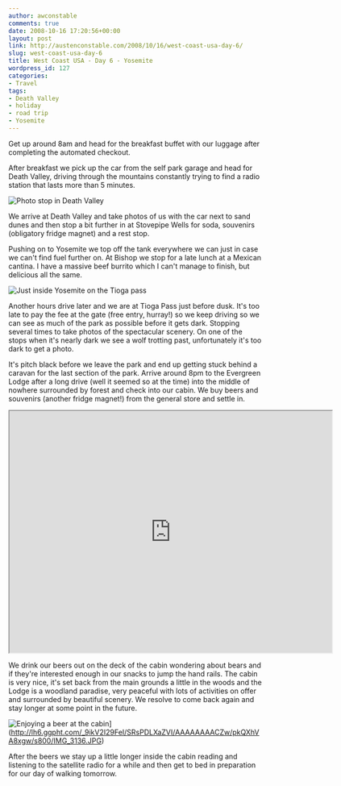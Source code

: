 ```yaml
---
author: awconstable
comments: true
date: 2008-10-16 17:20:56+00:00
layout: post
link: http://austenconstable.com/2008/10/16/west-coast-usa-day-6/
slug: west-coast-usa-day-6
title: West Coast USA - Day 6 - Yosemite
wordpress_id: 127
categories:
- Travel
tags:
- Death Valley
- holiday
- road trip
- Yosemite
---
```


Get up around 8am and head for the breakfast buffet with our luggage after completing the automated checkout.

After breakfast we pick up the car from the self park garage and head for Death Valley, driving through the mountains constantly trying to find a radio station that lasts more than 5 minutes.

![Photo stop in Death Valley](http://lh6.ggpht.com/_9ikV2I29FeI/SRsO4UelC8I/AAAAAAAACYw/ehUhrYaQ_Do/s800/IMG_3118.JPG)

We arrive at Death Valley and take photos of us with the car next to sand dunes and then stop a bit further in at Stovepipe Wells for soda, souvenirs (obligatory fridge magnet) and a rest stop.

Pushing on to Yosemite we top off the tank everywhere we can just in case we can't find fuel further on. At Bishop we stop for a late lunch at a Mexican cantina. I have a massive beef burrito which I can't manage to finish, but delicious all the same. 

![Just inside Yosemite on the Tioga pass](http://lh4.ggpht.com/_9ikV2I29FeI/SRsPAYejDXI/AAAAAAAACZg/5NnyqQeNIhw/s800/IMG_3127.JPG)

Another hours drive later and we are at Tioga Pass just before dusk. It's too late to pay the fee at the gate (free entry, hurray!) so we keep driving so we can see as much of the park as possible before it gets dark. Stopping several times to take photos of the spectacular scenery. On one of the stops when it's nearly dark we see a wolf trotting past, unfortunately it's too dark to get a photo.

It's pitch black before we leave the park and end up getting stuck behind a caravan for the last section of the park. Arrive around 8pm to the Evergreen Lodge after a long drive (well it seemed so at the time) into the middle of nowhere surrounded by forest and check into our cabin. We buy beers and souvenirs (another fridge magnet!) from the general store and settle in. 

<iframe src="https://maps.google.com/maps?f=d&saddr=3900+Las+Vegas+Blvd+S,+Las+Vegas,+NV+89119+(Luxor+Hotel+and+Casino)&daddr=Stovepipe+wells,+CA+to:Bishop,+CA+to:33160+Evergreen+Rd,+Groveland,+CA+95321,+USA&hl=en&geocode=FdrFJgIdNpMi-SHTRRn3vWSFpQ%3B%3B%3B&mra=ls&sll=37.020098,-117.515259&sspn=4.073991,5.712891&ie=UTF8&s=AARTsJqLtI6MIubCVTYXl7pNNdGka1I3jA&ll=37.177826,-117.663574&spn=6.126214,9.338379&z=6&output=embed&w=640&h=480" width="640" height="480"></iframe>

We drink our beers out on the deck of the cabin wondering about bears and if they're interested enough in our snacks to jump the hand rails. The cabin is very nice, it's set back from the main grounds a little in the woods and the Lodge is a woodland paradise, very peaceful with lots of activities on offer and surrounded by beautiful scenery. We resolve to come back again and stay longer at some point in the future.

![Enjoying a beer at the cabin](http://lh6.ggpht.com/_9ikV2I29FeI/SRsPDLXaZVI/AAAAAAAACZw/pkQXhVA8xgw/s288/IMG_3136.JPG)](http://lh6.ggpht.com/_9ikV2I29FeI/SRsPDLXaZVI/AAAAAAAACZw/pkQXhVA8xgw/s800/IMG_3136.JPG)

After the beers we stay up a little longer inside the cabin reading and listening to the satellite radio for a while and then get to bed in preparation for our day of walking tomorrow.
